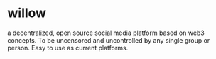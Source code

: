 # willow
a decentralized, open source social media platform based on web3 concepts. To be uncensored and uncontrolled by any single group or person. Easy to use as current platforms.
